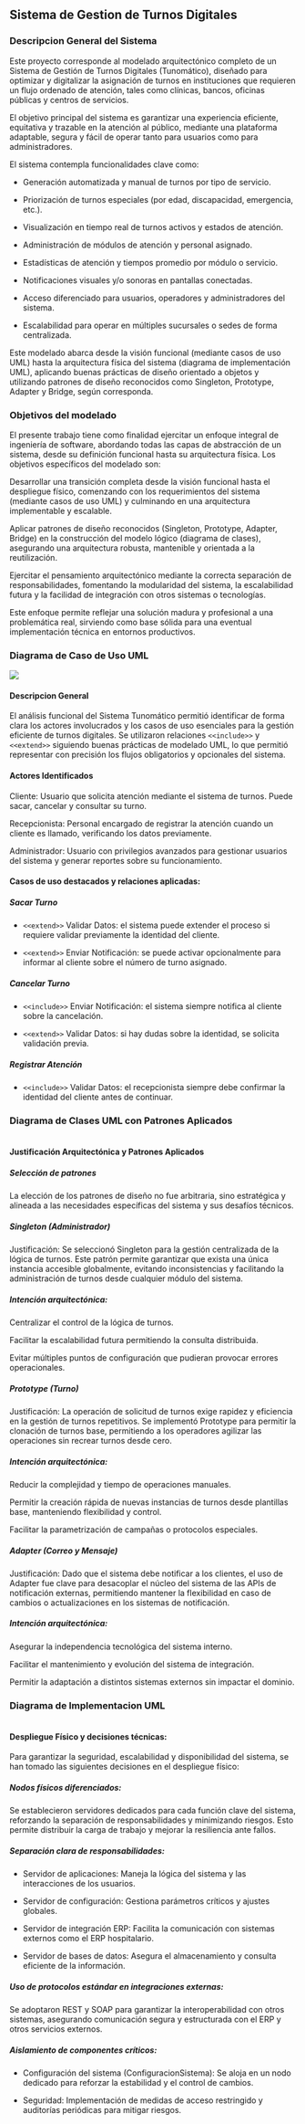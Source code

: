 ## Sistema de Gestion de Turnos Digitales

### Descripcion General del Sistema
Este proyecto corresponde al modelado arquitectónico completo de un Sistema de Gestión de Turnos Digitales (Tunomático), diseñado para optimizar y digitalizar la asignación de turnos en instituciones que requieren un flujo ordenado de atención, tales como clínicas, bancos, oficinas públicas y centros de servicios.

El objetivo principal del sistema es garantizar una experiencia eficiente, equitativa y trazable en la atención al público, mediante una plataforma adaptable, segura y fácil de operar tanto para usuarios como para administradores.

El sistema contempla funcionalidades clave como:

- Generación automatizada y manual de turnos por tipo de servicio.

- Priorización de turnos especiales (por edad, discapacidad, emergencia, etc.).

- Visualización en tiempo real de turnos activos y estados de atención.

- Administración de módulos de atención y personal asignado.

- Estadísticas de atención y tiempos promedio por módulo o servicio.

- Notificaciones visuales y/o sonoras en pantallas conectadas.

- Acceso diferenciado para usuarios, operadores y administradores del sistema.

- Escalabilidad para operar en múltiples sucursales o sedes de forma centralizada.

Este modelado abarca desde la visión funcional (mediante casos de uso UML) hasta la arquitectura física del sistema (diagrama de implementación UML), aplicando buenas prácticas de diseño orientado a objetos y utilizando patrones de diseño reconocidos como Singleton, Prototype, Adapter y Bridge, según corresponda.
### Objetivos del modelado
El presente trabajo tiene como finalidad ejercitar un enfoque integral de ingeniería de software, abordando todas las capas de abstracción de un sistema, desde su definición funcional hasta su arquitectura física. Los objetivos específicos del modelado son:

Desarrollar una transición completa desde la visión funcional hasta el despliegue físico, comenzando con los requerimientos del sistema (mediante casos de uso UML) y culminando en una arquitectura implementable y escalable.

Aplicar patrones de diseño reconocidos (Singleton, Prototype, Adapter, Bridge) en la construcción del modelo lógico (diagrama de clases), asegurando una arquitectura robusta, mantenible y orientada a la reutilización.

Ejercitar el pensamiento arquitectónico mediante la correcta separación de responsabilidades, fomentando la modularidad del sistema, la escalabilidad futura y la facilidad de integración con otros sistemas o tecnologías.

Este enfoque permite reflejar una solución madura y profesional a una problemática real, sirviendo como base sólida para una eventual implementación técnica en entornos productivos.

### Diagrama de Caso de Uso UML
![](https://github.com/Start0k/SistemaDeTurnosDigitales/blob/ea22ebd0498ccabc7cd0fea19ee71a509f8aa007/imagenes/Caso%20de%20Uso.png)
#### Descripcion General
El análisis funcional del Sistema Tunomático permitió identificar de forma clara los actores involucrados y los casos de uso esenciales para la gestión eficiente de turnos digitales. Se utilizaron relaciones `<<include>>` y `<<extend>>` siguiendo buenas prácticas de modelado UML, lo que permitió representar con precisión los flujos obligatorios y opcionales del sistema.
#### Actores Identificados
Cliente: Usuario que solicita atención mediante el sistema de turnos. Puede sacar, cancelar y consultar su turno.

Recepcionista: Personal encargado de registrar la atención cuando un cliente es llamado, verificando los datos previamente.

Administrador: Usuario con privilegios avanzados para gestionar usuarios del sistema y generar reportes sobre su funcionamiento.
#### Casos de uso destacados y relaciones aplicadas:
##### Sacar Turno

- `<<extend>>` Validar Datos: el sistema puede extender el proceso si requiere validar previamente la identidad del cliente.

- `<<extend>>` Enviar Notificación: se puede activar opcionalmente para informar al cliente sobre el número de turno asignado.

##### Cancelar Turno

- `<<include>>` Enviar Notificación: el sistema siempre notifica al cliente sobre la cancelación.

- `<<extend>>` Validar Datos: si hay dudas sobre la identidad, se solicita validación previa.

##### Registrar Atención

- `<<include>>` Validar Datos: el recepcionista siempre debe confirmar la identidad del cliente antes de continuar.

### Diagrama de Clases UML con Patrones Aplicados
![]()
#### Justificación Arquitectónica y Patrones Aplicados
##### Selección de patrones
La elección de los patrones de diseño no fue arbitraria, sino estratégica y alineada a las necesidades específicas del sistema y sus desafíos técnicos.

##### Singleton (Administrador)

Justificación: Se seleccionó Singleton para la gestión centralizada de la lógica de turnos. Este patrón permite garantizar que exista una única instancia accesible globalmente, evitando inconsistencias y facilitando la administración de turnos desde cualquier módulo del sistema.

##### Intención arquitectónica:

Centralizar el control de la lógica de turnos.

Facilitar la escalabilidad futura permitiendo la consulta distribuida.

Evitar múltiples puntos de configuración que pudieran provocar errores operacionales.

##### Prototype (Turno)

Justificación: La operación de solicitud de turnos exige rapidez y eficiencia en la gestión de turnos repetitivos. Se implementó Prototype para permitir la clonación de turnos base, permitiendo a los operadores agilizar las operaciones sin recrear turnos desde cero.

##### Intención arquitectónica:

Reducir la complejidad y tiempo de operaciones manuales.

Permitir la creación rápida de nuevas instancias de turnos desde plantillas base, manteniendo flexibilidad y control.

Facilitar la parametrización de campañas o protocolos especiales.

##### Adapter (Correo y Mensaje)

Justificación: Dado que el sistema debe notificar a los clientes, el uso de Adapter fue clave para desacoplar el núcleo del sistema de las APIs de notificación externas, permitiendo mantener la flexibilidad en caso de cambios o actualizaciones en los sistemas de notificación.

##### Intención arquitectónica:

Asegurar la independencia tecnológica del sistema interno.

Facilitar el mantenimiento y evolución del sistema de integración.

Permitir la adaptación a distintos sistemas externos sin impactar el dominio.

### Diagrama de Implementacion UML
![]()
#### Despliegue Físico y decisiones técnicas:
Para garantizar la seguridad, escalabilidad y disponibilidad del sistema, se han tomado las siguientes decisiones en el despliegue físico:

##### Nodos físicos diferenciados:
Se establecieron servidores dedicados para cada función clave del sistema, reforzando la separación de responsabilidades y minimizando riesgos. Esto permite distribuir la carga de trabajo y mejorar la resiliencia ante fallos.

##### Separación clara de responsabilidades:

- Servidor de aplicaciones: Maneja la lógica del sistema y las interacciones de los usuarios.

- Servidor de configuración: Gestiona parámetros críticos y ajustes globales.

- Servidor de integración ERP: Facilita la comunicación con sistemas externos como el ERP hospitalario.

- Servidor de bases de datos: Asegura el almacenamiento y consulta eficiente de la información.

##### Uso de protocolos estándar en integraciones externas: 
Se adoptaron REST y SOAP para garantizar la interoperabilidad con otros sistemas, asegurando comunicación segura y estructurada con el ERP y otros servicios externos.

##### Aislamiento de componentes críticos:

- Configuración del sistema (ConfiguracionSistema): Se aloja en un nodo dedicado para reforzar la estabilidad y el control de cambios.

- Seguridad: Implementación de medidas de acceso restringido y auditorías periódicas para mitigar riesgos.
